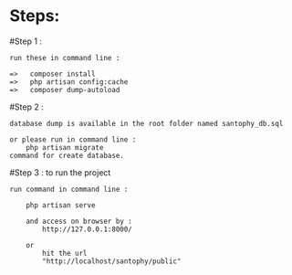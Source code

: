 # Steps:

#Step 1 : 
	
	run these in command line : 

	=>   composer install
	=>   php artisan config:cache
	=>   composer dump-autoload	

#Step 2 : 

	database dump is available in the root folder named santophy_db.sql

	or please run in command line : 
		php artisan migrate 
	command for create database.


#Step 3 : 
	to run the project

	run command in command line : 

		php artisan serve

		and access on browser by :  
			http://127.0.0.1:8000/

		or 
			hit the url 
			"http://localhost/santophy/public"